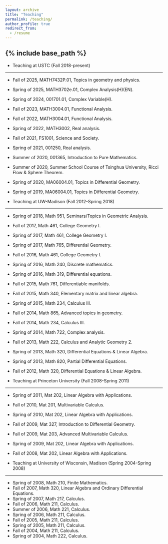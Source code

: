 ```yaml
---
layout: archive
title: "Teaching"
permalink: /teaching/
author_profile: true
redirect_from:
  - /resume
---
```






{% include base_path %}
---

- Teaching at USTC (Fall 2018-present)
--- 
   - Fall of 2025, MATH7432P.01, Topics in geometry and physics.
   - Spring of 2025, MATH3702e.01, Complex Analysis(H)(EN).
   - Spring of 2024, 001701.01, Complex Variable(H).
   - Fall of 2023, MATH3004.01, Functional Analysis.
   - Fall of 2022, MATH3004.01, Functional Analysis.
   - Spring of 2022, MATH3002, Real analysis.
   - Fall of 2021, FS1001, Science and Society. 
   - Spring of 2021, 001250, Real analysis.
   - Summer of 2020, 001365, Introduction to Pure Mathematics.
   - Summer of 2020, Summer School Course of Tsinghua University, Ricci Flow & Sphere Theorem.
   - Spring of 2020, MA06004.01, Topics in Differential Geometry.
   - Spring of 2019, MA06004.01, Topics in Differential Geometry.

- Teaching at UW-Madison (Fall 2012-Spring 2018)
---
   - Spring of 2018, Math 951, Seminars/Topics in Geometric Analysis.
   - Fall of 2017, Math 461, College Geometry I.
   - Spring of 2017, Math 461, College Geometry I.
   - Spring of 2017, Math 765, Differential Geometry.
   - Fall of 2016, Math 461, College Geometry I.
   - Spring of 2016, Math 240, Discrete mathematics.
   - Spring of 2016, Math 319, Differential equations.
   - Fall of 2015, Math 761, Differentiable manifolds.
   - Fall of 2015, Math 340, Elementary matrix and linear algebra.
   - Spring of 2015, Math 234, Calculus III.
   - Fall of 2014, Math 865, Advanced topics in geometry.
   - Fall of 2014, Math 234, Calculus III.
   - Spring of 2014, Math 722, Complex analysis.
   - Fall of 2013, Math 222, Calculus and Analytic Geometry 2.
   - Spring of 2013, Math 320, Differential Equations & Linear Algebra.
   - Spring of 2013, Math 820, Partial Differential Equations.
   - Fall of 2012, Math 320, Differential Equations & Linear Algebra.
 
 - Teaching at Princeton University (Fall 2008-Spring 2011)
---
   - Spring of 2011, Mat 202, Linear Algebra with Applications.
   - Fall of 2010, Mat 201, Multivariable Calculus.
   - Spring of 2010, Mat 202, Linear Algebra with Applications.
   - Fall of 2009, Mat 327, Introduction to Differential Geometry.
   - Fall of 2009, Mat 203, Advanced Multivariable Calculus.
   - Spring of 2009, Mat 202, Linear Algebra with Applications.
   - Fall of 2008, Mat 202, Linear Algebra with Applications.
  
- Teaching at University of Wisconsin, Madison (Spring 2004-Spring 2008)
---
   - Spring of 2008, Math 210, Finite Mathematics.
   - Fall of 2007, Math 320, Linear Algebra and Ordinary Differential Equations.
   - Spring of 2007, Math 217, Calculus.
   - Fall of 2006, Math 211, Calculus.
   - Summer of 2006, Math 221, Calculus.
   - Spring of 2006, Math 211, Calculus.
   - Fall of 2005, Math 211, Calculus.
   - Spring of 2005, Math 211, Calculus.
   - Fall of 2004, Math 211, Calculus.
   - Spring of 2004, Math 222, Calculus.
 

